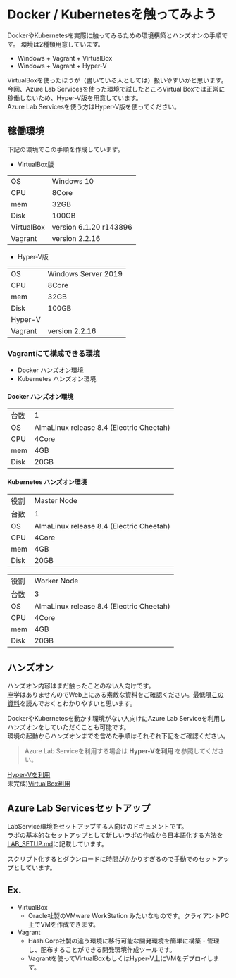# Docker / Kubernetesを触ってみよう  

DockerやKubernetesを実際に触ってみるための環境構築とハンズオンの手順です。
環境は2種類用意しています。

- Windows + Vagrant + VirtualBox
- Windows + Vagrant + Hyper-V  

VirtualBoxを使ったほうが（書いている人としては）扱いやすいかと思います。
今回、Azure Lab Servicesを使った環境で試したところVirtual Boxでは正常に稼働しないため、Hyper-V版を用意しています。  
Azure Lab Servicesを使う方はHyper-V版を使ってください。  

## 稼働環境
下記の環境でこの手順を作成しています。  

- VirtualBox版  

|||
|:--|:--|
|OS|Windows 10|
|CPU|8Core|
|mem|32GB|
|Disk|100GB|
|VirtualBox| version 6.1.20 r143896|
|Vagrant| version 2.2.16|

- Hyper-V版  

|||
|:--|:--|
|OS|Windows Server 2019|
|CPU|8Core|
|mem|32GB|
|Disk|100GB|
|Hyper-V| |
|Vagrant| version 2.2.16|


### Vagrantにて構成できる環境  

- Docker ハンズオン環境
- Kubernetes ハンズオン環境  

#### Docker ハンズオン環境
|||
|:--|:--|
|台数|1|
|OS|AlmaLinux release 8.4 (Electric Cheetah)|
|CPU|4Core|
|mem|4GB|
|Disk|20GB|

#### Kubernetes ハンズオン環境
|||
|:--|:--|
|役割|Master Node|
|台数|1|
|OS|AlmaLinux release 8.4 (Electric Cheetah)|
|CPU|4Core|
|mem|4GB|
|Disk|20GB|

|||
|:--|:--|
|役割|Worker Node|
|台数|3|
|OS|AlmaLinux release 8.4 (Electric Cheetah)|
|CPU|4Core|
|mem|4GB|
|Disk|20GB|


## ハンズオン  
ハンズオン内容はまだ触ったことのない人向けです。  
座学はありませんのでWeb上にある素敵な資料をご確認ください。最低限[この資料](https://www.slideshare.net/KoheiTokunaga/ss-122754942)を読んでおくとわかりやすいと思います。

DockerやKubernetesを動かす環境がない人向けにAzure Lab Serviceを利用しハンズオンをしていただくことも可能です。  
環境の起動からハンズオンまでを含めた手順はそれぞれ下記をご確認ください。  
> Azure Lab Serviceを利用する場合は **Hyper-Vを利用** を参照してください。


[Hyper-Vを利用](hyper-v/README.md)  
未完成)[VirtualBox利用](virtualbox/README.md)  


## Azure Lab Servicesセットアップ  
LabService環境をセットアップする人向けのドキュメントです。  
ラボの基本的なセットアップとして新しいラボの作成から日本語化する方法を[LAB_SETUP.md](LAB_SETUP.md)に記載しています。  

スクリプト化するとダウンロードに時間がかかりすぎるので手動でのセットアップとしています。  

## Ex.

- VirtualBox  
  - Oracle社製のVMware WorkStation みたいなものです。クライアントPC上でVMを作成できます。
- Vagrant
  - HashiCorp社製の違う環境に移行可能な開発環境を簡単に構築・管理し、配布することができる開発環境作成ツールです。
  - Vagrantを使ってVirtualBoxもしくはHyper-V上にVMをデプロイします。  




